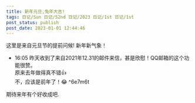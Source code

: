 ```yaml
---
title: 新年元旦,兔年大吉!
tags: 日记/Sun 日记/52nd 日记/2023 日记/1st 日记/1st
post_status: publish
post_date: 2023-01-01 12:44:46 
---
```


这里是来自元旦节的提前问候!
新年新气象！

- 16:05 昨天收到了来自2021年12.31的邮件来信，甚是欣慰！QQ邮箱的这个功能很赞。<br>原来去年做得真不错👍<br>不，应该是前年了！😂 ^6e7m6t

期待来年有个好收成吧.